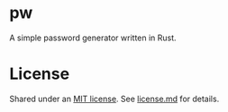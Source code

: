 # pw

A simple password generator written in Rust.

# License

Shared under an [MIT license](https://opensource.org/licenses/MIT). See [license.md](./license.md) for details.  